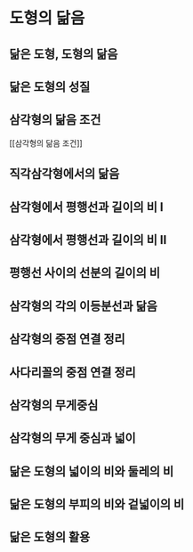 # 도형의 닮음

## 닮은 도형, 도형의 닮음

## 닮은 도형의 성질

## 삼각형의 닮음 조건

[[삼각형의 닮음 조건]]

## 직각삼각형에서의 닮음

## 삼각형에서 평행선과 길이의 비 Ⅰ

## 삼각형에서 평행선과 길이의 비 Ⅱ

## 평행선 사이의 선분의 길이의 비

## 삼각형의 각의 이등분선과 닮음

## 삼각형의 중점 연결 정리

## 사다리꼴의 중점 연결 정리

## 삼각형의 무게중심

## 삼각형의 무게 중심과 넓이

## 닮은 도형의 넓이의 비와 둘레의 비

## 닮은 도형의 부피의 비와 겉넓이의 비

## 닮은 도형의 활용
